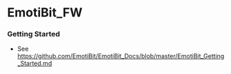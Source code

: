 # EmotiBit_FW
### Getting Started
  - See https://github.com/EmotiBit/EmotiBit_Docs/blob/master/EmotiBit_Getting_Started.md
